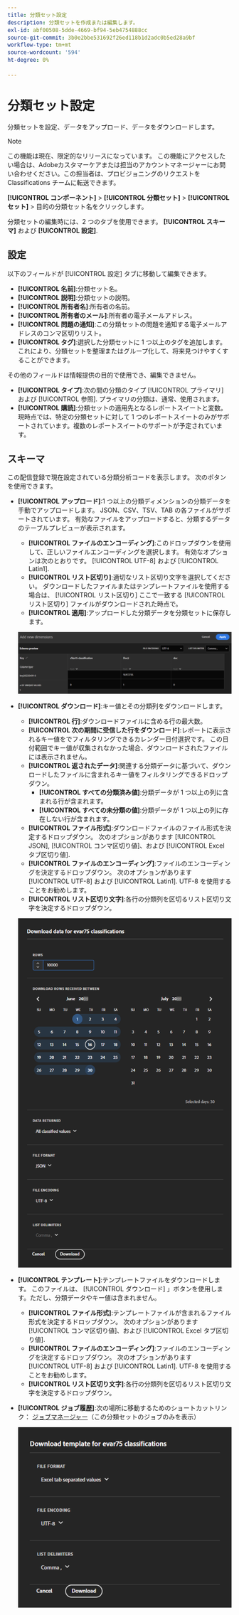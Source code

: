 ```yaml
---
title: 分類セット設定
description: 分類セットを作成または編集します。
exl-id: abf00508-5dde-4669-bf94-5eb4754888cc
source-git-commit: 3b0e2bbe531692f26ed118b1d2adc0b5ed28a9bf
workflow-type: tm+mt
source-wordcount: '594'
ht-degree: 0%

---
```


# 分類セット設定

分類セットを設定、データをアップロード、データをダウンロードします。

>[!NOTE]
>
>この機能は現在、限定的なリリースになっています。 この機能にアクセスしたい場合は、Adobeカスタマーケアまたは担当のアカウントマネージャーにお問い合わせください。この担当者は、プロビジョニングのリクエストを Classifications チームに転送できます。

**[!UICONTROL コンポーネント]** > **[!UICONTROL 分類セット]** > **[!UICONTROL セット]** > 目的の分類セット名をクリックします。

分類セットの編集時には、2 つのタブを使用できます。 **[!UICONTROL スキーマ]** および **[!UICONTROL 設定]**.

## 設定

以下のフィールドが [!UICONTROL 設定] タブに移動して編集できます。

* **[!UICONTROL 名前]**:分類セット名。
* **[!UICONTROL 説明]**:分類セットの説明。
* **[!UICONTROL 所有者名]**:所有者の名前。
* **[!UICONTROL 所有者のメール]**:所有者の電子メールアドレス。
* **[!UICONTROL 問題の通知]**:この分類セットの問題を通知する電子メールアドレスのコンマ区切りリスト。
* **[!UICONTROL タグ]**:選択した分類セットに 1 つ以上のタグを追加します。これにより、分類セットを整理またはグループ化して、将来見つけやすくすることができます。

その他のフィールドは情報提供の目的で使用でき、編集できません。

* **[!UICONTROL タイプ]**:次の間の分類のタイプ [!UICONTROL プライマリ] および [!UICONTROL 参照]. プライマリの分類は、通常、使用されます。
* **[!UICONTROL 購読]**:分類セットの適用先となるレポートスイートと変数。 現時点では、特定の分類セットに対して 1 つのレポートスイートのみがサポートされています。複数のレポートスイートのサポートが予定されています。

## スキーマ

この配信登録で現在設定されている分類分析コードを表示します。 次のボタンを使用できます。

* **[!UICONTROL アップロード]**:1 つ以上の分類ディメンションの分類データを手動でアップロードします。 JSON、CSV、TSV、TAB の各ファイルがサポートされています。 有効なファイルをアップロードすると、分類するデータのテーブルプレビューが表示されます。
   * **[!UICONTROL ファイルのエンコーディング]**:このドロップダウンを使用して、正しいファイルエンコーディングを選択します。 有効なオプションは次のとおりです。 [!UICONTROL UTF-8] および [!UICONTROL Latin1].
   * **[!UICONTROL リスト区切り]**:適切なリスト区切り文字を選択してください。 ダウンロードしたファイルまたはテンプレートファイルを使用する場合は、 [!UICONTROL リスト区切り] ここで一致する [!UICONTROL リスト区切り] ファイルがダウンロードされた時点で。
   * **[!UICONTROL 適用]**:アップロードした分類データを分類セットに保存します。

   ![分類セットのアップロード](../assets/classification-set-upload.png)

* **[!UICONTROL ダウンロード]**:キー値とその分類列をダウンロードします。
   * **[!UICONTROL 行]**:ダウンロードファイルに含める行の最大数。
   * **[!UICONTROL 次の期間に受信した行をダウンロード]**:レポートに表示されるキー値をでフィルタリングできるカレンダー日付選択です。 この日付範囲でキー値が収集されなかった場合、ダウンロードされたファイルには表示されません。
   * **[!UICONTROL 返されたデータ]**:関連する分類データに基づいて、ダウンロードしたファイルに含まれるキー値をフィルタリングできるドロップダウン。
      * **[!UICONTROL すべての分類済み値]**:分類データが 1 つ以上の列に含まれる行が含まれます。
      * **[!UICONTROL すべての未分類の値]**:分類データが 1 つ以上の列に存在しない行が含まれます。
   * **[!UICONTROL ファイル形式]**:ダウンロードファイルのファイル形式を決定するドロップダウン。 次のオプションがあります [!UICONTROL JSON], [!UICONTROL コンマ区切り値]、および [!UICONTROL Excel タブ区切り値].
   * **[!UICONTROL ファイルのエンコーディング]**:ファイルのエンコーディングを決定するドロップダウン。 次のオプションがあります [!UICONTROL UTF-8] および [!UICONTROL Latin1]. UTF-8 を使用することをお勧めします。
   * **[!UICONTROL リスト区切り文字]**:各行の分類列を区切るリスト区切り文字を決定するドロップダウン。

   ![分類セットのダウンロード](../assets/classification-set-download.png)

* **[!UICONTROL テンプレート]**:テンプレートファイルをダウンロードします。 このファイルは、 [!UICONTROL ダウンロード] 」ボタンを使用します。ただし、分類データやキー値は含まれません。
   * **[!UICONTROL ファイル形式]**:テンプレートファイルが含まれるファイル形式を決定するドロップダウン。 次のオプションがあります [!UICONTROL コンマ区切り値]、および [!UICONTROL Excel タブ区切り値].
   * **[!UICONTROL ファイルのエンコーディング]**:ファイルのエンコーディングを決定するドロップダウン。 次のオプションがあります [!UICONTROL UTF-8] および [!UICONTROL Latin1]. UTF-8 を使用することをお勧めします。
   * **[!UICONTROL リスト区切り文字]**:各行の分類列を区切るリスト区切り文字を決定するドロップダウン。
* **[!UICONTROL ジョブ履歴]**:次の場所に移動するためのショートカットリンク： [ジョブマネージャー](job-manager.md)（この分類セットのジョブのみを表示）

   ![分類セットテンプレート](../assets/classification-set-template.png)
